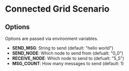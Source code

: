 # Connected Grid Scenario

## Options

Options are passed via environment variables.

- **SEND_MSG**: String to send (default: "hello world")
- **SEND_NODE**: Which node to send from (defualt: "0_0")
- **RECEIVE_NODE**: Which node to send to (defualt: "5_5")
- **MSG_COUNT**: How many messages to send (default: 1)